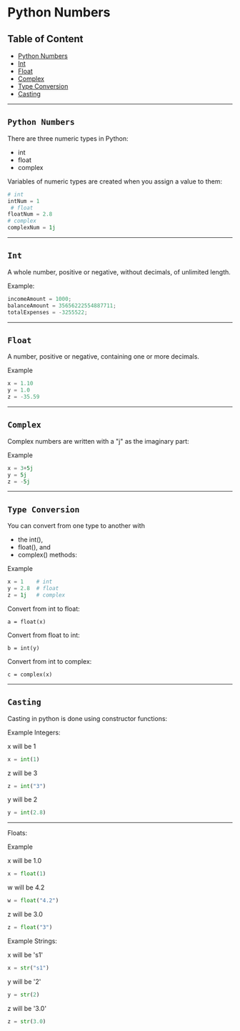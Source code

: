 # Python Numbers

## Table of Content
- [Python Numbers](#python-numbers)
- [Int](#int)
- [Float](#float)
- [Complex](#complex)
- [Type Conversion](#type-conversion)
- [Casting](#casting)

---
## **`Python Numbers`**

There are three numeric types in Python:
- int
- float
- complex

Variables of numeric types are created when you assign a value to them:

```py
# int
intNum = 1  
 # float
floatNum = 2.8 
# complex
complexNum = 1j 
```

---

## **`Int`**

A whole number, positive or negative, without decimals, of unlimited length.

Example:
```py
incomeAmount = 1000;
balanceAmount = 35656222554887711;
totalExpenses = -3255522;
```

---

## **`Float`**

A number, positive or negative, containing one or more decimals.

Example
```py
x = 1.10
y = 1.0
z = -35.59
```

---

## **`Complex`**

Complex numbers are written with a "j" as the imaginary part:

Example
```py
x = 3+5j
y = 5j
z = -5j
```

---

## **`Type Conversion`**

You can convert from one type to another with 
- the int(),
- float(), and
- complex() methods:

Example
```py
x = 1    # int
y = 2.8  # float
z = 1j   # complex
```

Convert from int to float:
```
a = float(x)
```
Convert from float to int:
```
b = int(y)
```

Convert from int to complex:
```
c = complex(x)
```

---

## **`Casting`**

Casting in python is  done using constructor functions:

Example
Integers:

x will be 1


```py
x = int(1) 
```
 
 z will be 3

```py
z = int("3")
```

y will be 2
```py 
y = int(2.8)
```
---

Floats:

Example

x will be 1.0
```py
x = float(1) 
```

w will be 4.2
```py
w = float("4.2") 
```

z will be 3.0
```py
z = float("3") 
```

Example
Strings:

x will be 's1'
```py
x = str("s1") 
```

y will be '2'
```py
y = str(2) 
```

z will be '3.0'
```py
z = str(3.0) 
```